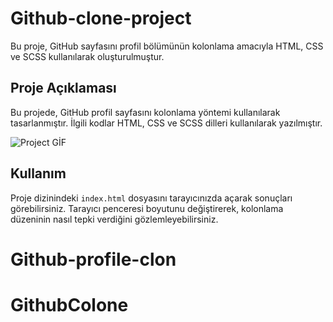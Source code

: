 # Github-clone-project

Bu proje, GitHub sayfasını profil bölümünün kolonlama amacıyla HTML, CSS ve SCSS kullanılarak oluşturulmuştur.

## Proje Açıklaması

Bu projede, GitHub profil sayfasını kolonlama yöntemi kullanılarak tasarlanmıştır. İlgili kodlar HTML, CSS ve SCSS dilleri kullanılarak yazılmıştır.

![Project GİF](github-clon.gif)




## Kullanım

Proje dizinindeki `index.html` dosyasını tarayıcınızda açarak sonuçları görebilirsiniz. Tarayıcı penceresi boyutunu değiştirerek, kolonlama düzeninin nasıl tepki verdiğini gözlemleyebilirsiniz.

# Github-profile-clon
# GithubColone
